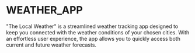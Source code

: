 # WEATHER_APP
"The Local Weather" is a streamlined weather tracking app designed to keep you connected with the weather conditions of your chosen cities. With an effortless user experience, the app allows you to quickly access both current and future weather forecasts.
